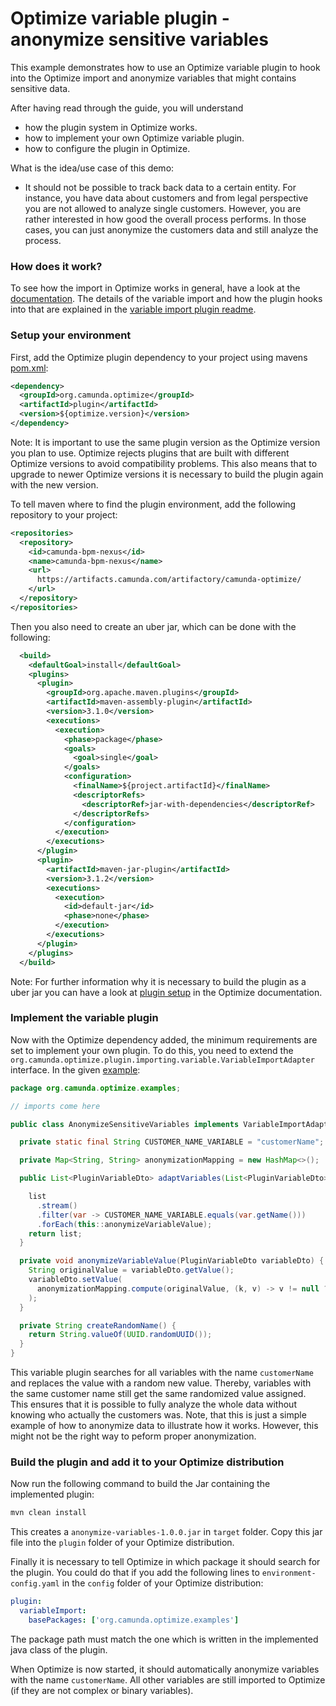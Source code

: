 # Optimize variable plugin - anonymize sensitive variables

This example demonstrates how to use an Optimize variable plugin to hook into the
Optimize import and anonymize variables that might contains sensitive data. 

After having read through the guide, you will understand

* how the plugin system in Optimize works.
* how to implement your own Optimize variable plugin.
* how to configure the plugin in Optimize.

What is the idea/use case of this demo:

* It should not be possible to track back data to a certain entity. For instance, 
you have data about customers and from legal perspective you are not allowed to
analyze single customers. However, you are rather interested in how good the 
overall process performs. In those cases, you can just anonymize the customers 
data and still analyze the process.

### How does it work?

To see how the import in Optimize works in general, have a look at the [documentation][3]. 
The details of the variable import and how the plugin hooks into that 
are explained in the [variable import plugin readme][4].

### Setup your environment

First, add the Optimize plugin dependency to your project using mavens [pom.xml][2]:

```xml
<dependency>
  <groupId>org.camunda.optimize</groupId>
  <artifactId>plugin</artifactId>
  <version>${optimize.version}</version>
</dependency>
```
Note: It is important to use the same plugin version as the Optimize version you plan to use.
Optimize rejects plugins that are built with different Optimize versions to avoid compatibility problems.
This also means that to upgrade to newer Optimize versions it is necessary to build the plugin again with the new version.


To tell maven where to find the plugin environment, add the following repository to your project:

```xml
<repositories>
  <repository>
    <id>camunda-bpm-nexus</id>
    <name>camunda-bpm-nexus</name>
    <url>
      https://artifacts.camunda.com/artifactory/camunda-optimize/
    </url>
  </repository>
</repositories>
```

Then you also need to create an uber jar, which can be done with the following:
```xml
  <build>
    <defaultGoal>install</defaultGoal>
    <plugins>
      <plugin>
        <groupId>org.apache.maven.plugins</groupId>
        <artifactId>maven-assembly-plugin</artifactId>
        <version>3.1.0</version>
        <executions>
          <execution>
            <phase>package</phase>
            <goals>
              <goal>single</goal>
            </goals>
            <configuration>
              <finalName>${project.artifactId}</finalName>
              <descriptorRefs>
                <descriptorRef>jar-with-dependencies</descriptorRef>
              </descriptorRefs>
            </configuration>
          </execution>
        </executions>
      </plugin>
      <plugin>
        <artifactId>maven-jar-plugin</artifactId>
        <version>3.1.2</version>
        <executions>
          <execution>
            <id>default-jar</id>
            <phase>none</phase>
          </execution>
        </executions>
      </plugin>
    </plugins>
  </build>
```
Note: For further information why it is necessary to build the plugin as a uber jar you can have a look
at [plugin setup][5] in the Optimize documentation.

### Implement the variable plugin

Now with the Optimize dependency added, the minimum requirements are set to
implement your own plugin. To do this, you need to extend the 
`org.camunda.optimize.plugin.importing.variable.VariableImportAdapter` interface. In 
the given [example][1]:

```java
package org.camunda.optimize.examples;

// imports come here

public class AnonymizeSensitiveVariables implements VariableImportAdapter {

  private static final String CUSTOMER_NAME_VARIABLE = "customerName";

  private Map<String, String> anonymizationMapping = new HashMap<>();

  public List<PluginVariableDto> adaptVariables(List<PluginVariableDto> list) {

    list
      .stream()
      .filter(var -> CUSTOMER_NAME_VARIABLE.equals(var.getName()))
      .forEach(this::anonymizeVariableValue);
    return list;
  }

  private void anonymizeVariableValue(PluginVariableDto variableDto) {
    String originalValue = variableDto.getValue();
    variableDto.setValue(
      anonymizationMapping.compute(originalValue, (k, v) -> v != null ? v : createRandomName())
    );
  }

  private String createRandomName() {
    return String.valueOf(UUID.randomUUID());
  }
}
```

This variable plugin searches for all variables with the name `customerName` and
replaces the value with a random new value. Thereby, variables with the same
customer name still get the same randomized value assigned. This ensures that
it is possible to fully analyze the whole data without knowing who actually the
customers was. Note, that this is just a simple example of how to anonymize data
to illustrate how it works. However, this might not be the right way to peform
proper anonymization.

### Build the plugin and add it to your Optimize distribution

Now run the following command to build the Jar containing the implemented plugin:

```cmd
mvn clean install
```

This creates a `anonymize-variables-1.0.0.jar` in `target` folder. Copy this
jar file into the `plugin` folder of your Optimize distribution.

Finally it is necessary to tell Optimize in which package it should search for the plugin. You 
could do that if you add the following lines to `environment-config.yaml` in the 
`config` folder of your Optimize distribution:
```yaml
plugin:
  variableImport:
    basePackages: ['org.camunda.optimize.examples']
```

The package path must match the one which is written in the implemented java class of the plugin.

When Optimize is now started, it should automatically anonymize variables with 
the name `customerName`. All other variables are still imported to Optimize (if they are not complex or 
binary variables).

[1]: src/main/java/org/camunda/optimize/examples/AnonymizeSensitiveVariables.java
[2]: pom.xml
[3]: https://docs.camunda.org/optimize/latest/technical-guide/optimize-explained/import/import-overview/
[4]: ../README.md
[5]: https://docs.camunda.org/optimize/latest/technical-guide/plugins/#setup-your-environment